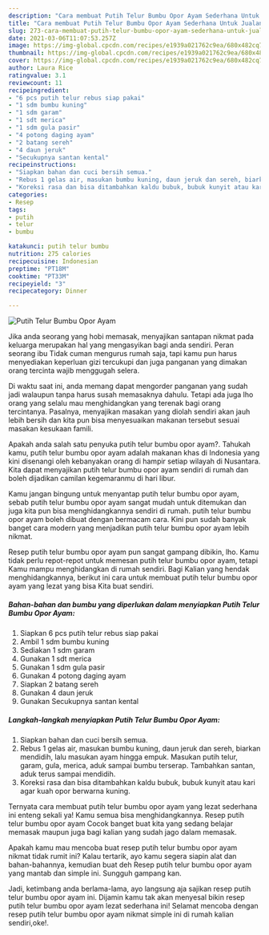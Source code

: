 ```yaml
---
description: "Cara membuat Putih Telur Bumbu Opor Ayam Sederhana Untuk Jualan"
title: "Cara membuat Putih Telur Bumbu Opor Ayam Sederhana Untuk Jualan"
slug: 273-cara-membuat-putih-telur-bumbu-opor-ayam-sederhana-untuk-jualan
date: 2021-03-06T11:07:53.257Z
image: https://img-global.cpcdn.com/recipes/e1939a021762c9ea/680x482cq70/putih-telur-bumbu-opor-ayam-foto-resep-utama.jpg
thumbnail: https://img-global.cpcdn.com/recipes/e1939a021762c9ea/680x482cq70/putih-telur-bumbu-opor-ayam-foto-resep-utama.jpg
cover: https://img-global.cpcdn.com/recipes/e1939a021762c9ea/680x482cq70/putih-telur-bumbu-opor-ayam-foto-resep-utama.jpg
author: Laura Rice
ratingvalue: 3.1
reviewcount: 11
recipeingredient:
- "6 pcs putih telur rebus siap pakai"
- "1 sdm bumbu kuning"
- "1 sdm garam"
- "1 sdt merica"
- "1 sdm gula pasir"
- "4 potong daging ayam"
- "2 batang sereh"
- "4 daun jeruk"
- "Secukupnya santan kental"
recipeinstructions:
- "Siapkan bahan dan cuci bersih semua."
- "Rebus 1 gelas air, masukan bumbu kuning, daun jeruk dan sereh, biarkan mendidih, lalu masukan ayam hingga empuk. Masukan putih telur, garam, gula, merica, aduk sampai bumbu terserap. Tambahkan santan, aduk terus sampai mendidih."
- "Koreksi rasa dan bisa ditambahkan kaldu bubuk, bubuk kunyit atau kari agar kuah opor berwarna kuning."
categories:
- Resep
tags:
- putih
- telur
- bumbu

katakunci: putih telur bumbu 
nutrition: 275 calories
recipecuisine: Indonesian
preptime: "PT18M"
cooktime: "PT33M"
recipeyield: "3"
recipecategory: Dinner

---
```



![Putih Telur Bumbu Opor Ayam](https://img-global.cpcdn.com/recipes/e1939a021762c9ea/680x482cq70/putih-telur-bumbu-opor-ayam-foto-resep-utama.jpg)

Jika anda seorang yang hobi memasak, menyajikan santapan nikmat pada keluarga merupakan hal yang mengasyikan bagi anda sendiri. Peran seorang ibu Tidak cuman mengurus rumah saja, tapi kamu pun harus menyediakan keperluan gizi tercukupi dan juga panganan yang dimakan orang tercinta wajib menggugah selera.

Di waktu  saat ini, anda memang dapat mengorder panganan yang sudah jadi walaupun tanpa harus susah memasaknya dahulu. Tetapi ada juga lho orang yang selalu mau menghidangkan yang terenak bagi orang tercintanya. Pasalnya, menyajikan masakan yang diolah sendiri akan jauh lebih bersih dan kita pun bisa menyesuaikan makanan tersebut sesuai masakan kesukaan famili. 



Apakah anda salah satu penyuka putih telur bumbu opor ayam?. Tahukah kamu, putih telur bumbu opor ayam adalah makanan khas di Indonesia yang kini disenangi oleh kebanyakan orang di hampir setiap wilayah di Nusantara. Kita dapat menyajikan putih telur bumbu opor ayam sendiri di rumah dan boleh dijadikan camilan kegemaranmu di hari libur.

Kamu jangan bingung untuk menyantap putih telur bumbu opor ayam, sebab putih telur bumbu opor ayam sangat mudah untuk ditemukan dan juga kita pun bisa menghidangkannya sendiri di rumah. putih telur bumbu opor ayam boleh dibuat dengan bermacam cara. Kini pun sudah banyak banget cara modern yang menjadikan putih telur bumbu opor ayam lebih nikmat.

Resep putih telur bumbu opor ayam pun sangat gampang dibikin, lho. Kamu tidak perlu repot-repot untuk memesan putih telur bumbu opor ayam, tetapi Kamu mampu menghidangkan di rumah sendiri. Bagi Kalian yang hendak menghidangkannya, berikut ini cara untuk membuat putih telur bumbu opor ayam yang lezat yang bisa Kita buat sendiri.

<!--inarticleads1-->

##### Bahan-bahan dan bumbu yang diperlukan dalam menyiapkan Putih Telur Bumbu Opor Ayam:

1. Siapkan 6 pcs putih telur rebus siap pakai
1. Ambil 1 sdm bumbu kuning
1. Sediakan 1 sdm garam
1. Gunakan 1 sdt merica
1. Gunakan 1 sdm gula pasir
1. Gunakan 4 potong daging ayam
1. Siapkan 2 batang sereh
1. Gunakan 4 daun jeruk
1. Gunakan Secukupnya santan kental




<!--inarticleads2-->

##### Langkah-langkah menyiapkan Putih Telur Bumbu Opor Ayam:

1. Siapkan bahan dan cuci bersih semua.
1. Rebus 1 gelas air, masukan bumbu kuning, daun jeruk dan sereh, biarkan mendidih, lalu masukan ayam hingga empuk. Masukan putih telur, garam, gula, merica, aduk sampai bumbu terserap. Tambahkan santan, aduk terus sampai mendidih.
1. Koreksi rasa dan bisa ditambahkan kaldu bubuk, bubuk kunyit atau kari agar kuah opor berwarna kuning.




Ternyata cara membuat putih telur bumbu opor ayam yang lezat sederhana ini enteng sekali ya! Kamu semua bisa menghidangkannya. Resep putih telur bumbu opor ayam Cocok banget buat kita yang sedang belajar memasak maupun juga bagi kalian yang sudah jago dalam memasak.

Apakah kamu mau mencoba buat resep putih telur bumbu opor ayam nikmat tidak rumit ini? Kalau tertarik, ayo kamu segera siapin alat dan bahan-bahannya, kemudian buat deh Resep putih telur bumbu opor ayam yang mantab dan simple ini. Sungguh gampang kan. 

Jadi, ketimbang anda berlama-lama, ayo langsung aja sajikan resep putih telur bumbu opor ayam ini. Dijamin kamu tak akan menyesal bikin resep putih telur bumbu opor ayam lezat sederhana ini! Selamat mencoba dengan resep putih telur bumbu opor ayam nikmat simple ini di rumah kalian sendiri,oke!.

